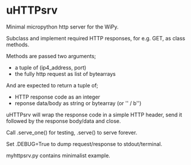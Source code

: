 uHTTPsrv
========
Minimal micropython http server for the WiPy.

Subclass and implement required HTTP responses, for e.g. GET, as class methods.

Methods are passed two arguments;
- a tuple of (ip4_address, port)
- the fully http request as list of bytearrays

And are expected to return a tuple of;
- HTTP response code as an integer
- reponse data/body as string or bytearray (or '' / b'')

uHTTPsrv will wrap the response code in a simple HTTP header, send it followed by the response body/data and close.

Call .serve_one() for testing, .serve() to serve forever.

Set .DEBUG=True to dump request/response to stdout/terminal.

myhttpsrv.py contains minimalist example.
